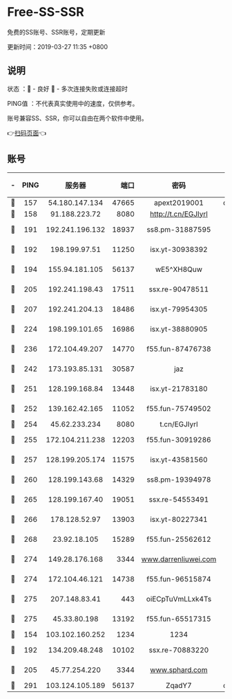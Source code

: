 # Free-SS-SSR

免费的SS账号、SSR账号，定期更新

更新时间：2019-03-27 11:35 +0800

## 说明

状态     ：🙂 - 良好 🙁 - 多次连接失败或连接超时

PING值   ：不代表真实使用中的速度，仅供参考。

账号兼容SS、SSR，你可以自由在两个软件中使用。

👉[扫码页面](https://liesauer.github.io/Free-SS-SSR/)👈

## 账号

|-|PING|服务器|端口|密码|加密方式|区域|
|:----:|:----:|:-----:|-----:|:----:|:----:|:----:|
|🙂|157|54.180.147.134|47665|apext2019001|chacha20|KR|
|🙂|158|91.188.223.72|8080|http://t.cn/EGJIyrl|rc4-md5|RU|
|🙂|191|192.241.196.132|18937|ss8.pm-31887595|aes-256-cfb|US|
|🙂|192|198.199.97.51|11250|isx.yt-30938392|aes-256-cfb|US|
|🙂|194|155.94.181.105|56137|wE5^XH8Quw|aes-256-cfb|US|
|🙂|205|192.241.198.43|17511|ssx.re-90478511|aes-256-cfb|US|
|🙂|207|192.241.204.13|18486|isx.yt-79954305|aes-256-cfb|US|
|🙂|224|198.199.101.65|16986|isx.yt-38880905|aes-256-cfb|US|
|🙂|236|172.104.49.207|14770|f55.fun-87476738|aes-256-cfb|SG|
|🙂|242|173.193.85.131|30587|jaz|aes-256-cfb|US|
|🙂|251|128.199.168.84|13448|isx.yt-21783180|aes-256-cfb|SG|
|🙂|252|139.162.42.165|11052|f55.fun-75749502|aes-256-cfb|SG|
|🙂|254|45.62.233.234|8080|t.cn/EGJIyrl|rc4-md5|CA|
|🙂|255|172.104.211.238|12203|f55.fun-30919286|aes-256-cfb|US|
|🙂|257|128.199.205.174|11575|isx.yt-43581560|aes-256-cfb|SG|
|🙂|260|128.199.143.68|14329|ss8.pm-19394978|aes-256-cfb|SG|
|🙂|265|128.199.167.40|19051|ssx.re-54553491|aes-256-cfb|SG|
|🙂|266|178.128.52.97|13903|isx.yt-80227341|aes-256-cfb|SG|
|🙂|268|23.92.18.105|15289|f55.fun-25562612|aes-256-cfb|US|
|🙂|274|149.28.176.168|3344|www.darrenliuwei.com|aes-256-cfb|AU|
|🙂|274|172.104.46.121|14738|f55.fun-96515874|aes-256-cfb|SG|
|🙂|275|207.148.83.41|443|oiECpTuVmLLxk4Ts|aes-256-cfb|AU|
|🙂|275|45.33.80.198|13192|f55.fun-65517315|aes-256-cfb|US|
|🙂|154|103.102.160.252|1234|1234|rc4-md5|JP|
|🙂|192|134.209.48.248|10102|ssx.re-70883220|aes-256-cfb|US|
|🙂|205|45.77.254.220|3344|www.sphard.com|aes-256-cfb|SG|
|🙂|291|103.124.105.189|56137|ZqadY7|chacha20|US|
